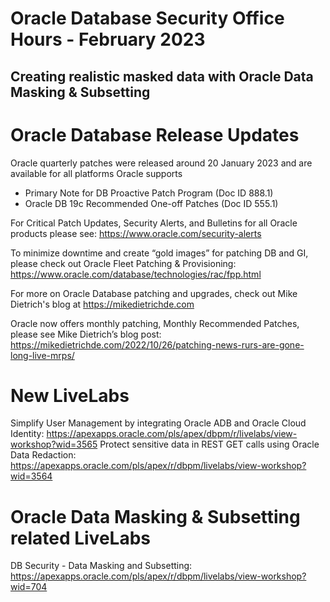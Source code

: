 # Oracle Database Security Office Hours - February 2023
## Creating realistic masked data with Oracle Data Masking & Subsetting 

# Oracle Database Release Updates
Oracle quarterly patches were released around 20 January 2023 and are available for all platforms Oracle supports
- Primary Note for DB Proactive Patch Program (Doc ID 888.1)
- Oracle DB 19c Recommended One-off Patches (Doc ID 555.1)

For Critical Patch Updates, Security Alerts, and Bulletins for all Oracle products please see:  https://www.oracle.com/security-alerts

To minimize downtime and create “gold images” for patching DB and GI, please check out Oracle Fleet Patching & Provisioning: https://www.oracle.com/database/technologies/rac/fpp.html

For more on Oracle Database patching and upgrades, check out Mike Dietrich's blog at https://mikedietrichde.com

Oracle now offers monthly patching, Monthly Recommended Patches, please see Mike Dietrich’s blog post: https://mikedietrichde.com/2022/10/26/patching-news-rurs-are-gone-long-live-mrps/

# New LiveLabs

Simplify User Management by integrating Oracle ADB and Oracle Cloud Identity: https://apexapps.oracle.com/pls/apex/dbpm/r/livelabs/view-workshop?wid=3565
Protect sensitive data in REST GET calls using Oracle Data Redaction: https://apexapps.oracle.com/pls/apex/r/dbpm/livelabs/view-workshop?wid=3564

# Oracle Data Masking & Subsetting related LiveLabs

DB Security - Data Masking and Subsetting: https://apexapps.oracle.com/pls/apex/r/dbpm/livelabs/view-workshop?wid=704
